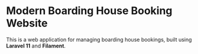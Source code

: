 # Modern Boarding House Booking Website

This is a web application for managing boarding house bookings, built using **Laravel 11** and **Filament**.
